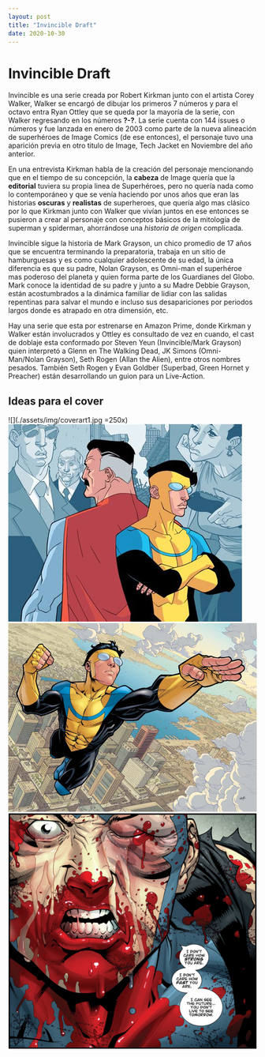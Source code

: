 ```yaml
---
layout: post
title: "Invincible Draft"
date: 2020-10-30
---
```

# Invincible Draft

Invincible es una serie creada por Robert Kirkman junto con el artista Corey Walker, Walker se encargó de dibujar los primeros 7 números y para el octavo entra Ryan Ottley que se queda por la mayoría de la serie, con Walker regresando en los números **?-?**. La serie cuenta con 144 issues o números y fue lanzada en enero de 2003 como parte de la nueva alineación de superhéroes de Image Comics (de ese entonces), el personaje tuvo una aparición previa en otro titulo de Image, Tech Jacket en Noviembre del año anterior.


En una entrevista Kirkman habla de la creación del personaje mencionando que en el tiempo de su concepción, la **cabeza** de Image quería que la **editorial** tuviera su propia linea de Superhéroes, pero no quería nada como lo contemporáneo y que se venía haciendo por unos años que eran las historias **oscuras** y **realistas** de superheroes, que quería algo mas clásico por lo que Kirkman junto con Walker que vivían juntos en ese entonces se pusieron a crear al personaje con conceptos básicos de la mitología de superman y spiderman, ahorrándose una *historia de origen* complicada.

Invincible sigue la historia de Mark Grayson, un chico promedio de 17 años que se encuentra terminando la preparatoria, trabaja en un sitio de hamburguesas y es como cualquier adolescente de su edad, la única diferencia es que su padre, Nolan Grayson, es Omni-man el superhéroe mas poderoso del planeta y quien forma parte de los Guardianes del Globo. Mark conoce la identidad de su padre y junto a su Madre Debbie Grayson, están acostumbrados a la dinámica familiar de lidiar con las salidas repentinas para salvar el mundo e incluso sus desapariciones por periodos largos donde es atrapado en otra dimensión, etc.


Hay una serie que esta por estrenarse en Amazon Prime, donde Kirkman y Walker están involucrados y Ottley es consultado de vez en cuando, el cast de doblaje esta conformado por Steven Yeun (Invincible/Mark Grayson) quien interpretó a Glenn en The Walking Dead, JK Simons (Omni-Man/Nolan Grayson), Seth Rogen (Allan the Alien), entre otros nombres pesados. También Seth Rogen y Evan Goldber (Superbad, Green Hornet y Preacher) están desarrollando un guion para un Live-Action.

## Ideas para el cover

![](./assets/img/coverart1.jpg =250x)
![](./assets/img/coverart2.jpg)
![](./assets/img/coverart3.jpg)
![](./assets/img/coverart4.png)
